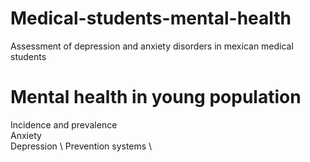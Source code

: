 # Medical-students-mental-health
Assessment of depression and anxiety disorders in mexican medical students  

# Mental health in young population 

Incidence and prevalence \
Anxiety \
Depression \ 
Prevention systems \
